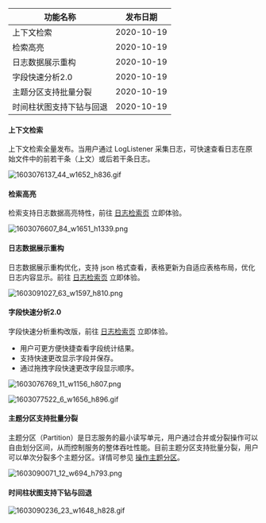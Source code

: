 

| 功能名称                    | 发布日期 |
| --------------------------- | -------- |
| 上下文检索               | 2020-10-19    |
| 检索高亮                 | 2020-10-19    |
| 日志数据展示重构         | 2020-10-19    |
| 字段快速分析2.0          | 2020-10-19    |
| 主题分区支持批量分裂     | 2020-10-19    |
| 时间柱状图支持下钻与回退 | 2020-10-19    |

#### 上下文检索

上下文检索全量发布。当用户通过 LogListener 采集日志，可快速查看日志在原始文件中的前若干条（上文）或后若干条日志。

![1603076137_44_w1652_h836.gif](http://km.oa.com/files/photos/pictures/202010/1603076137_44_w1652_h836.gif)

#### 检索高亮

检索支持日志数据高亮特性，前往 [日志检索页](https://console.cloud.tencent.com/cls/search) 立即体验。

![1603076607_84_w1651_h1339.png](http://km.oa.com/files/photos/captures/202010/1603076607_84_w1651_h1339.png)

#### 日志数据展示重构

日志数据展示重构优化，支持 json 格式查看，表格更新为自适应表格布局，优化日志内容显示。前往 [日志检索页](https://console.cloud.tencent.com/cls/search) 立即体验。

![1603091027_63_w1597_h810.png](http://km.oa.com/files/photos/captures/202010/1603091027_63_w1597_h810.png)

#### 字段快速分析2.0

字段快速分析重构改版，前往 [日志检索页](https://console.cloud.tencent.com/cls/search) 立即体验。

- 用户可更方便快捷查看字段统计结果。
- 支持快速更改显示字段并保存。
- 通过拖拽字段快速更改字段显示顺序。

![1603076769_11_w1156_h807.png](http://km.oa.com/files/photos/captures/202010/1603076769_11_w1156_h807.png)

![1603077522_6_w1656_h896.gif](http://km.oa.com/files/photos/pictures/202010/1603077522_6_w1656_h896.gif)

#### 主题分区支持批量分裂

主题分区（Partition）是日志服务的最小读写单元，用户通过合并或分裂操作可以自由划分区间，从而控制服务的整体吞吐性能。目前主题分区支持批量分裂，用户可以单次分裂多个主题分区。详情可参见 [操作主题分区](https://cloud.tencent.com/document/product/614/41036)。

![1603090071_12_w694_h793.png](http://km.oa.com/files/photos/captures/202010/1603090071_12_w694_h793.png)

#### 时间柱状图支持下钻与回退

![1603090236_23_w1648_h828.gif](http://km.oa.com/files/photos/pictures/202010/1603090236_23_w1648_h828.gif)

